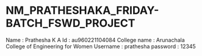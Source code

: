 # NM_PRATHESHAKA_FRIDAY-BATCH_FSWD_PROJECT
Name : Prathesha K A
Id : au960221104084
College name : Arunachala College of Engineering for Women
Username : prathesha
password : 12345
